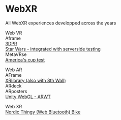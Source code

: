 # WebXR
All WebXR experiences developped across the years<br/>

Web VR<br/>
  Aframe<br/>
    <a href="https://github.com/sikaar/3DPR-Template">3DPR</a><br/>
    <a href="https://xrlab.ddns.net/WebVR/starwars.html"> Star Wars - integrated with serverside testing</a><br/>
  MetaVRse<br/>
    <a href="https://github.com/sikaar/3DPR-Template">America's cup test</a><br/>
    

Web AR<br/>
  AFrame<br/>
    <a href="https://xrlab.ddns.net/WebAR/library/">XRlibrary (also with 8th Wall)</a><br/>
    ARdeck<br/>
    ARposters<br/>
    <a href="https://xrlab.ddns.net/WebAR/ARWT/">Unity WebGL - ARWT</a><br/>
  
Web XR<br/>
  <a href="https://xrlab.ddns.net/WebXR/"> Nordic Thingy (Web Bluetooth) Bike</a><br/>
